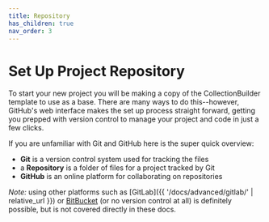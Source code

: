 ```yaml
---
title: Repository
has_children: true
nav_order: 3
---
```


# Set Up Project Repository

To start your new project you will be making a copy of the CollectionBuilder template to use as a base.
There are many ways to do this--however, GitHub's web interface makes the set up process straight forward, getting you prepped with version control to manage your project and code in just a few clicks.

If you are unfamiliar with Git and GitHub here is the super quick overview:

- **Git** is a version control system used for tracking the files 
- a **Repository** is a folder of files for a project tracked by Git
- **GitHub** is an online platform for collaborating on repositories

*Note:* using other platforms such as [GitLab]({{ '/docs/advanced/gitlab/' | relative_url }}) or [BitBucket](https://bitbucket.org/) (or no version control at all) is definitely possible, but is not covered directly in these docs.

